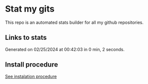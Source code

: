 # Stat my gits

This repo is an automated stats builder for all my github repositories.

## Links to stats


Generated on 02/25/2024 at 00:42:03 in 0 min, 2 seconds.

## Install procedure

[See instalation procedure](./src/install.md)
